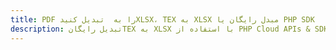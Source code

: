 ---title: PDF را به  تبدیل کنیدXLSX، TEX به XLSX مبدل رایگان یا PHP SDKdescription: تبدیل رایگانTEX به XLSX با استفاده از PHP Cloud APIs & SDK همچنین اسناد PDF را در Cloud ایجاد، ویرایش و رندر کنید.---